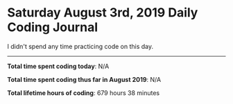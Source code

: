 # Saturday August 3rd, 2019 Daily Coding Journal

I didn't spend any time practicing code on this day.

___
**Total time spent coding today**: N/A

**Total time spent coding thus far in August 2019**: N/A

**Total lifetime hours of coding**: 679 hours 38 minutes